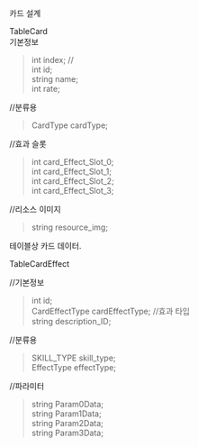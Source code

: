 카드 설계

TableCard    
기본정보  
> int index; //   
> int id;  
> string name;  
> int rate;  

//분류용  
>CardType cardType;  

//효과 슬롯  
>int card_Effect_Slot_0;  
int card_Effect_Slot_1;  
int card_Effect_Slot_2;  
int card_Effect_Slot_3;  

//리소스 이미지  
>string resource_img;  

테이블상 카드 데이터.

TableCardEffect

//기본정보  
> int id;  
> CardEffectType cardEffectType;  //효과 타입  
> string description_ID;  

//분류용  
> SKILL_TYPE skill_type;  
> EffectType effectType;  

//파라미터  
> string Param0Data;  
> string Param1Data;  
> string Param2Data;  
> string Param3Data;  

